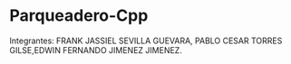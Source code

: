# Parqueadero-Cpp

Integrantes: FRANK JASSIEL SEVILLA GUEVARA, PABLO CESAR TORRES GILSE,EDWIN FERNANDO JIMENEZ JIMENEZ.
